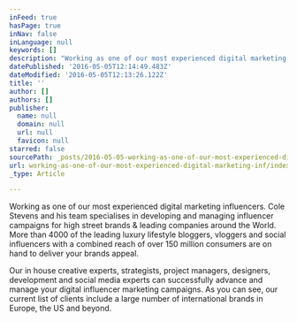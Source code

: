 ```yaml
---
inFeed: true
hasPage: true
inNav: false
inLanguage: null
keywords: []
description: "Working as one of our most experienced digital marketing influencers. Cole Stevens and his team specialises in developing and managing influencer campaigns for high street brands & leading companies around the World. More than 4000 of the leading luxury lifestyle bloggers, vloggers and social influencers with a combined reach of over 150 million consumers are on hand to deliver your brands appeal.\_"
datePublished: '2016-05-05T12:14:49.483Z'
dateModified: '2016-05-05T12:13:26.122Z'
title: ''
author: []
authors: []
publisher:
  name: null
  domain: null
  url: null
  favicon: null
starred: false
sourcePath: _posts/2016-05-05-working-as-one-of-our-most-experienced-digital-marketing-inf.md
url: working-as-one-of-our-most-experienced-digital-marketing-inf/index.html
_type: Article

---
```

Working as one of our most experienced digital marketing influencers. Cole Stevens and his team specialises in developing and managing influencer campaigns for high street brands & leading companies around the World. More than 4000 of the leading luxury lifestyle bloggers, vloggers and social influencers with a combined reach of over 150 million consumers are on hand to deliver your brands appeal. 

Our in house creative experts, strategists, project managers, designers, development and social media experts can successfully advance and manage your digital influencer marketing campaigns. As you can see, our current list of clients include a large number of international brands in Europe, the US and beyond.